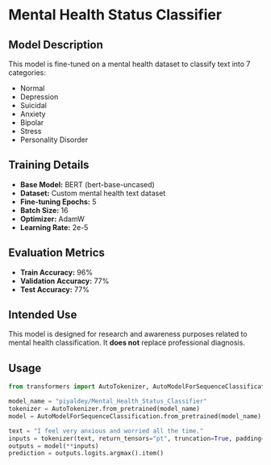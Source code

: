 # Mental Health Status Classifier

## Model Description
This model is fine-tuned on a mental health dataset to classify text into 7 categories:  
- Normal  
- Depression  
- Suicidal  
- Anxiety  
- Bipolar  
- Stress  
- Personality Disorder  

## Training Details
- **Base Model:** BERT (bert-base-uncased)  
- **Dataset:** Custom mental health text dataset  
- **Fine-tuning Epochs:** 5  
- **Batch Size:** 16  
- **Optimizer:** AdamW  
- **Learning Rate:** 2e-5  

## Evaluation Metrics
- **Train Accuracy:** 96%
- **Validation Accuracy:** 77%
- **Test Accuracy:** 77%

## Intended Use
This model is designed for research and awareness purposes related to mental health classification. It **does not** replace professional diagnosis.

## Usage
```python
from transformers import AutoTokenizer, AutoModelForSequenceClassification

model_name = "piyaldey/Mental_Health_Status_Classifier"
tokenizer = AutoTokenizer.from_pretrained(model_name)
model = AutoModelForSequenceClassification.from_pretrained(model_name)

text = "I feel very anxious and worried all the time."
inputs = tokenizer(text, return_tensors="pt", truncation=True, padding=True)
outputs = model(**inputs)
prediction = outputs.logits.argmax().item()
